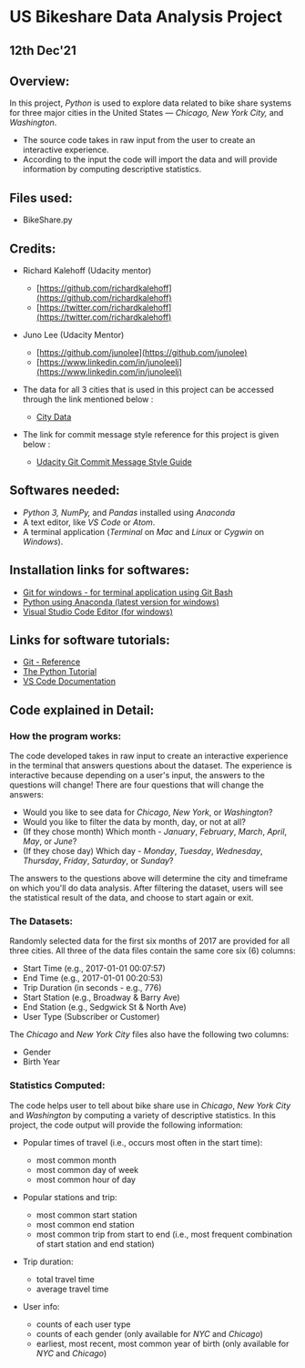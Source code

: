 # **US Bikeshare Data Analysis Project**

## 12th Dec'21

## **Overview:**
In this project, _Python_ is used to explore data related to bike share systems for three major cities in the United States — _Chicago, New York City,_ and _Washington_. 
- The source code takes in raw input from the user to create an interactive experience. 
- According to the input the code will import the data and will provide information by computing descriptive statistics.

## **Files used:**
* BikeShare.py

## **Credits:**
* Richard Kalehoff (Udacity mentor)
    - [https://github.com/richardkalehoff](https://github.com/richardkalehoff)
    - [https://twitter.com/richardkalehoff](https://twitter.com/richardkalehoff)

* Juno Lee (Udacity Mentor)
    - [https://github.com/junolee](https://github.com/junolee)
    - [https://www.linkedin.com/in/junoleelj](https://www.linkedin.com/in/junoleelj)

* The data for all 3 cities that is used in this project can be accessed through the link mentioned below :
    - [City Data](https://drive.google.com/file/d/1km4EggJaSvHos_7KKFuHoJxbh-StyM4G/view?usp=sharing)

* The link for commit message style reference for this project is given below :
    - [Udacity Git Commit Message Style Guide](https://udacity.github.io/git-styleguide/)

## **Softwares needed:**
* _Python 3, NumPy,_ and _Pandas_ installed using _Anaconda_
* A text editor, like _VS Code_ or _Atom_.
* A terminal application (_Terminal_ on _Mac_ and _Linux_ or _Cygwin_ on _Windows_).

## **Installation links for softwares:**
* [Git for windows - for terminal application using Git Bash](https://gitforwindows.org/)
* [Python using Anaconda (latest version for windows)](https://www.anaconda.com/distribution/)
* [Visual Studio Code Editor (for windows)](https://code.visualstudio.com/docs/setup/windows)

## **Links for software tutorials:**
* [Git - Reference](https://git-scm.com/docs)
* [The Python Tutorial](https://docs.python.org/3/tutorial/index.html)
* [VS Code Documentation](https://code.visualstudio.com/docs)

## **Code explained in Detail:**
### **How the program works:**
The code developed takes in raw input to create an interactive experience in the terminal that answers questions about the dataset. The experience is interactive because depending on a user's input, the answers to the questions will change! There are four questions that will change the answers:

* Would you like to see data for _Chicago_, _New York_, or _Washington_?
* Would you like to filter the data by month, day, or not at all?
* (If they chose month) Which month - _January_, _February_, _March_, _April_, _May_, or _June_?
* (If they chose day) Which day - _Monday_, _Tuesday_, _Wednesday_, _Thursday_, _Friday_, _Saturday_, or _Sunday_?

The answers to the questions above will determine the city and timeframe on which you'll do data analysis. After filtering the dataset, users will see the statistical result of the data, and choose to start again or exit.

### **The Datasets:**
Randomly selected data for the first six months of 2017 are provided for all three cities. All three of the data files contain the same core six (6) columns:

* Start Time (e.g., 2017-01-01 00:07:57)
* End Time (e.g., 2017-01-01 00:20:53)
* Trip Duration (in seconds - e.g., 776)
* Start Station (e.g., Broadway & Barry Ave)
* End Station (e.g., Sedgwick St & North Ave)
* User Type (Subscriber or Customer)

The _Chicago_ and _New York City_ files also have the following two columns:

* Gender
* Birth Year

### **Statistics Computed:**
The code helps user to tell about bike share use in _Chicago_, _New York City_ and _Washington_ by computing a variety of descriptive statistics. In this project, the code output will provide the following information:

* Popular times of travel (i.e., occurs most often in the start time):

  - most common month
  - most common day of week
  - most common hour of day

* Popular stations and trip:

  - most common start station
  - most common end station
  - most common trip from start to end (i.e., most frequent combination of start station and end station)

* Trip duration:

  - total travel time
  - average travel time

* User info:


  - counts of each user type
  - counts of each gender (only available for _NYC_ and _Chicago_)
  - earliest, most recent, most common year of birth (only available for _NYC_ and _Chicago_)

